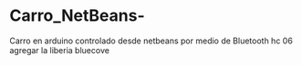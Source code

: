 # Carro_NetBeans-
Carro en arduino controlado desde netbeans por medio de Bluetooth hc  06
agregar la liberia bluecove

